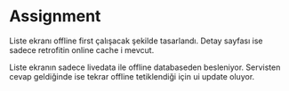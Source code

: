 # Assignment

Liste ekranı offline first çalışacak şekilde tasarlandı. Detay sayfası ise sadece retrofitin online cache i mevcut.

Liste ekranın sadece livedata ile offline databaseden besleniyor. Servisten cevap geldiğinde ise tekrar offline tetiklendiği için ui update oluyor.

